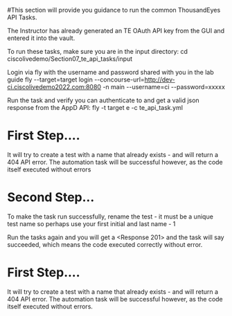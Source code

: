 #This section will provide you guidance to run the common ThousandEyes API Tasks. 

The Instructor has already generated an TE OAuth API key from the GUI and entered it into the vault.

To run these tasks, make sure you are in the input directory:
cd ciscolivedemo/Section07_te_api_tasks/input

Login via fly with the username and password shared with you in the lab guide
fly --target=target login --concourse-url=http://dev-ci.ciscolivedemo2022.com:8080 -n main --username=ci --password=xxxxx


Run the task and verify you can authenticate to and get a valid json response from the AppD API:
fly -t target e -c te_api_task.yml


First Step....
=======

It will try to create a test with a name that already exists - and will return a 404 API error.
The automation task will be successful however, as the code itself executed without errors


Second Step...
================
To make the task run successfully, rename the test - it must be a unique test name so perhaps use your 
first initial and last name - 1

Run the tasks again and you will get a <Response 201> and the task will say succeeded, which means the code
executed correctly without error.

First Step....
=======

It will try to create a test with a name that already exists - and will return a 404 API error.
The automation task will be successful however, as the code itself executed without errors.